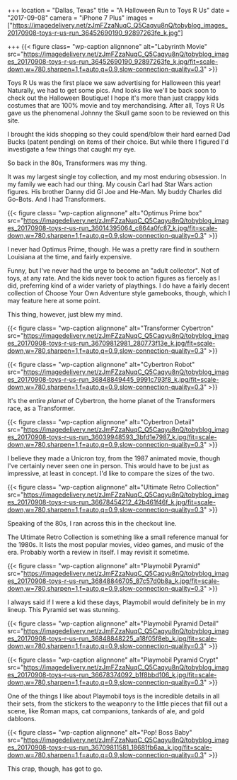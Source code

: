+++
location = "Dallas, Texas"
title = "A Halloween Run to Toys R Us"
date = "2017-09-08"
camera = "iPhone 7 Plus"
images = ["https://imagedelivery.net/zJmFZzaNuqC_Q5Caqyu8nQ/tobyblog_images_20170908-toys-r-us-run_36452690190_92897263fe_k.jpg"]

+++
{{< figure class= "wp-caption alignnone" alt="Labyrinth Movie" src="https://imagedelivery.net/zJmFZzaNuqC_Q5Caqyu8nQ/tobyblog_images_20170908-toys-r-us-run_36452690190_92897263fe_k.jpg/fit=scale-down,w=780,sharpen=1,f=auto,q=0.9,slow-connection-quality=0.3" >}}
<!--more-->      
     
Toys R Us was the first place we saw advertising for Halloween this year! Naturally, we had to get some pics. And looks like we'll be back soon to check out the Halloween Boutique! I hope it's more than just crappy kids costumes that are 100% movie and toy merchandising. After all, Toys R Us gave us the phenomenal Johnny the Skull game soon to be reviewed on this site.  

I brought the kids shopping so they could spend/blow their hard earned Dad Bucks (patent pending) on items of their choice. But while there I figured I'd investigate a few things that caught my eye.

So back in the 80s, Transformers was my thing.

It was my largest single toy collection, and my most enduring obsession. In my family we each had our thing. My cousin Carl had Star Wars action figures. His brother Danny did GI Joe and He-Man. My buddy Charles did Go-Bots. And I had Transformers. 

{{< figure class= "wp-caption alignnone" alt="Optimus Prime box" src="https://imagedelivery.net/zJmFZzaNuqC_Q5Caqyu8nQ/tobyblog_images_20170908-toys-r-us-run_36014395064_c864a0fc87_k.jpg/fit=scale-down,w=780,sharpen=1,f=auto,q=0.9,slow-connection-quality=0.3" >}}

I never had Optimus Prime, though. He was a pretty rare find in southern Louisiana at the time, and fairly expensive. 

Funny, but I've never had the urge to become an "adult collector". Not of toys, at any rate. And the kids never took to action figures as fiercely as I did, preferring kind of a wider variety of playthings. I do have a fairly decent collection of Choose Your Own Adventure style gamebooks, though, which I may feature here at some point.

This thing, however, just blew my mind.

{{< figure class= "wp-caption alignnone" alt="Transformer Cybertron" src="https://imagedelivery.net/zJmFZzaNuqC_Q5Caqyu8nQ/tobyblog_images_20170908-toys-r-us-run_36709812981_280773f13e_k.jpg/fit=scale-down,w=780,sharpen=1,f=auto,q=0.9,slow-connection-quality=0.3" >}}

{{< figure class= "wp-caption alignnone" alt="Cybertron Robot" src="https://imagedelivery.net/zJmFZzaNuqC_Q5Caqyu8nQ/tobyblog_images_20170908-toys-r-us-run_36848849445_9991c793f8_k.jpg/fit=scale-down,w=780,sharpen=1,f=auto,q=0.9,slow-connection-quality=0.3" >}}

It's the entire _planet_ of Cybertron, the home planet of the Transformers race, as a Transformer. 

{{< figure class= "wp-caption alignnone" alt="Cybertron Detail" src="https://imagedelivery.net/zJmFZzaNuqC_Q5Caqyu8nQ/tobyblog_images_20170908-toys-r-us-run_36039948593_3bfd1e7987_k.jpg/fit=scale-down,w=780,sharpen=1,f=auto,q=0.9,slow-connection-quality=0.3" >}}

I believe they made a Unicron toy, from the 1987 animated movie, though I've certainly never seen one in person. This would have to be just as impressive, at least in concept. I'd like to compare the sizes of the two. 

{{< figure class= "wp-caption alignnone" alt="Ultimate Retro Collection" src="https://imagedelivery.net/zJmFZzaNuqC_Q5Caqyu8nQ/tobyblog_images_20170908-toys-r-us-run_36678454212_42b461f46f_k.jpg/fit=scale-down,w=780,sharpen=1,f=auto,q=0.9,slow-connection-quality=0.3" >}}

Speaking of the 80s, I ran across this in the checkout line.           

The Ultimate Retro Collection is something like a small reference manual for the 1980s. It lists the most popular movies, video games, and music of the era. Probably worth a review in itself. I may revisit it sometime.            

{{< figure class= "wp-caption alignnone" alt="Playmobil Pyramid" src="https://imagedelivery.net/zJmFZzaNuqC_Q5Caqyu8nQ/tobyblog_images_20170908-toys-r-us-run_36848846705_87c57d0b8a_k.jpg/fit=scale-down,w=780,sharpen=1,f=auto,q=0.9,slow-connection-quality=0.3" >}}

I always said if I were a kid these days, Playmobil would definitely be in my lineup. This Pyramid set was stunning.           

{{< figure class= "wp-caption alignnone" alt="Playmobil Pyramid Detail" src="https://imagedelivery.net/zJmFZzaNuqC_Q5Caqyu8nQ/tobyblog_images_20170908-toys-r-us-run_36848848225_a18f05f8eb_k.jpg/fit=scale-down,w=780,sharpen=1,f=auto,q=0.9,slow-connection-quality=0.3" >}}

{{< figure class= "wp-caption alignnone" alt="Playmobil Pyramid Crypt" src="https://imagedelivery.net/zJmFZzaNuqC_Q5Caqyu8nQ/tobyblog_images_20170908-toys-r-us-run_36678374092_b1f8bbd106_k.jpg/fit=scale-down,w=780,sharpen=1,f=auto,q=0.9,slow-connection-quality=0.3" >}}

One of the things I like about Playmobil toys is the incredible details in all their sets, from the stickers to the weaponry to the little pieces that fill out a scene, like Roman maps, cat companions, tankards of ale, and gold dabloons.

{{< figure class= "wp-caption alignnone" alt="Pop! Boss Baby" src="https://imagedelivery.net/zJmFZzaNuqC_Q5Caqyu8nQ/tobyblog_images_20170908-toys-r-us-run_36709811581_18681fb6aa_k.jpg/fit=scale-down,w=780,sharpen=1,f=auto,q=0.9,slow-connection-quality=0.3" >}}

This crap, though, has got to go.    


       
